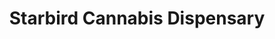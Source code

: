---
title: "Starbird Cannabis Dispensary"
url: /salem/starbird-cannabis-dispensary/
shop: cannabis
---